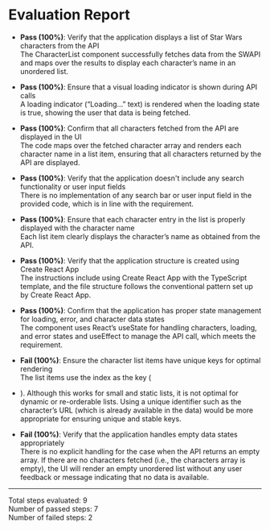 # Evaluation Report

- **Pass (100%)**: Verify that the application displays a list of Star Wars characters from the API  
  The CharacterList component successfully fetches data from the SWAPI and maps over the results to display each character’s name in an unordered list.

- **Pass (100%)**: Ensure that a visual loading indicator is shown during API calls  
  A loading indicator (“Loading…” text) is rendered when the loading state is true, showing the user that data is being fetched.

- **Pass (100%)**: Confirm that all characters fetched from the API are displayed in the UI  
  The code maps over the fetched character array and renders each character name in a list item, ensuring that all characters returned by the API are displayed.

- **Pass (100%)**: Verify that the application doesn't include any search functionality or user input fields  
  There is no implementation of any search bar or user input field in the provided code, which is in line with the requirement.

- **Pass (100%)**: Ensure that each character entry in the list is properly displayed with the character name  
  Each list item clearly displays the character’s name as obtained from the API.

- **Pass (100%)**: Verify that the application structure is created using Create React App  
  The instructions include using Create React App with the TypeScript template, and the file structure follows the conventional pattern set up by Create React App.

- **Pass (100%)**: Confirm that the application has proper state management for loading, error, and character data states  
  The component uses React’s useState for handling characters, loading, and error states and useEffect to manage the API call, which meets the requirement.

- **Fail (100%)**: Ensure the character list items have unique keys for optimal rendering  
  The list items use the index as the key (<li key={index}>). Although this works for small and static lists, it is not optimal for dynamic or re-orderable lists. Using a unique identifier such as the character’s URL (which is already available in the data) would be more appropriate for ensuring unique and stable keys.

- **Fail (100%)**: Verify that the application handles empty data states appropriately  
  There is no explicit handling for the case when the API returns an empty array. If there are no characters fetched (i.e., the characters array is empty), the UI will render an empty unordered list without any user feedback or message indicating that no data is available.

---

Total steps evaluated: 9  
Number of passed steps: 7  
Number of failed steps: 2
